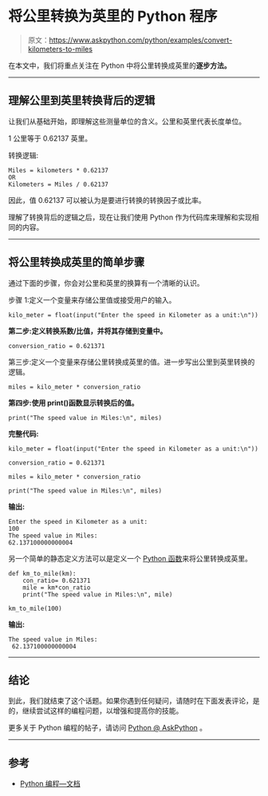 # 将公里转换为英里的 Python 程序

> 原文：<https://www.askpython.com/python/examples/convert-kilometers-to-miles>

在本文中，我们将重点关注在 Python 中将公里转换成英里的**逐步方法。**

* * *

## 理解公里到英里转换背后的逻辑

让我们从基础开始，即理解这些测量单位的含义。公里和英里代表长度单位。

1 公里等于 0.62137 英里。

转换逻辑:

```
Miles = kilometers * 0.62137 
OR
Kilometers = Miles / 0.62137   

```

因此，值 0.62137 可以被认为是要进行转换的转换因子或比率。

理解了转换背后的逻辑之后，现在让我们使用 Python 作为代码库来理解和实现相同的内容。

* * *

## 将公里转换成英里的简单步骤

通过下面的步骤，你会对公里和英里的换算有一个清晰的认识。

步骤 1:定义一个变量来存储公里值或接受用户的输入。

```
kilo_meter = float(input("Enter the speed in Kilometer as a unit:\n"))

```

**第二步:定义转换系数/比值，并将其存储到变量中。**

```
conversion_ratio = 0.621371

```

第三步:定义一个变量来存储公里转换成英里的值。进一步写出公里到英里转换的逻辑。

```
miles = kilo_meter * conversion_ratio

```

**第四步:使用 print()函数显示转换后的值。**

```
print("The speed value in Miles:\n", miles)

```

**完整代码:**

```
kilo_meter = float(input("Enter the speed in Kilometer as a unit:\n"))

conversion_ratio = 0.621371

miles = kilo_meter * conversion_ratio

print("The speed value in Miles:\n", miles)

```

**输出:**

```
Enter the speed in Kilometer as a unit:
100
The speed value in Miles:
62.137100000000004

```

另一个简单的静态定义方法可以是定义一个 [Python 函数](https://www.askpython.com/python/python-functions)来将公里转换成英里。

```
def km_to_mile(km):
    con_ratio= 0.621371
    mile = km*con_ratio
    print("The speed value in Miles:\n", mile)

km_to_mile(100)

```

**输出:**

```
The speed value in Miles:
 62.137100000000004

```

* * *

## 结论

到此，我们就结束了这个话题。如果你遇到任何疑问，请随时在下面发表评论，是的，继续尝试这样的编程问题，以增强和提高你的技能。

更多关于 Python 编程的帖子，请访问 [Python @ AskPython](https://www.askpython.com/) 。

* * *

## 参考

*   [Python 编程—文档](https://docs.python.org/3/tutorial/)